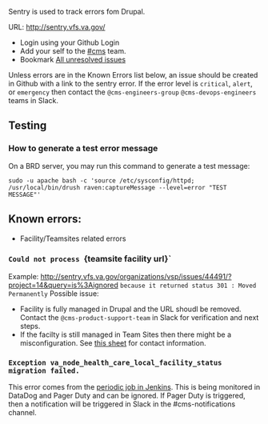 Sentry is used to track errors fom Drupal.  

URL: http://sentry.vfs.va.gov/
* Login using your Github Login
* Add your self to the [#cms](http://sentry.vfs.va.gov/settings/vsp/teams/cms/members/) team.
* Bookmark [All unresolved issues](http://sentry.vfs.va.gov/organizations/vsp/issues/?project=14&query=is%3Aunresolved)

Unless errors are in the Known Errors list below, an issue should be created in Github with a link to the sentry error.  If the error level is `critical`, `alert`, or `emergency` then contact the `@cms-engineers-group` `@cms-devops-engineers` teams in Slack.

## Testing

### How to generate a test error message

On a BRD server, you may run this command to generate a test message:

`sudo -u apache bash -c 'source /etc/sysconfig/httpd; /usr/local/bin/drush raven:captureMessage --level=error "TEST MESSAGE"'`


## Known errors:
* Facility/Teamsites related errors

### `Could not process `{teamsite facility url}`

Example: http://sentry.vfs.va.gov/organizations/vsp/issues/44491/?project=14&query=is%3Aignored
`because it returned status 301 : Moved Permanently`
Possible issue:
* Facility is fully managed in Drupal and the URL shoudl be removed.  Contact the `@cms-product-support-team` in Slack for verification and next steps.
* If the facilty is still managed in Team Sites then there might be a misconfiguration. See [this sheet](https://github.com/department-of-veterans-affairs/va.gov-cms/blob/main/READMES/upstream-dependencies.md) for contact information.

### `Exception va_node_health_care_local_facility_status migration failed.`

This error comes from the [periodic job in Jenkins](http://jenkins.vfs.va.gov/job/cms/job/cms-periodic-prod/).
This is being monitored in DataDog and Pager Duty and can be ignored.  If Pager Duty is triggered, then a notification will be triggered in Slack in the #cms-notifications channel.
